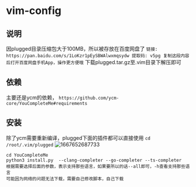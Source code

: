 # vim-config

## 说明
因plugged目录压缩包大于100MB，所以被存放在百度网盘了
`链接: https://pan.baidu.com/s/1LoKzr1pEySBWAlwxmqsydw 提取码: v5pg 复制这段内容后打开百度网盘手机App，操作更方便哦`
下载plugged.tar.gz至.vim目录下解压即可

## 依赖
主要还是ycm的依赖，
`https://github.com/ycm-core/YouCompleteMe#requirements`

## 安装
除了ycm需要重新编译，plugged下面的插件都可以直接使用
`cd /root/.vim/plugged`
![1667652687733](https://user-images.githubusercontent.com/17865744/200120762-fc5deece-2731-4753-92c8-2ddcb8f7c7de.png)
```
cd YouCompleteMe
python3 install.py  --clang-completer --go-completer --ts-completer 
根据需要选择后面的参数，表示支持那些语言，如果要所以的话--all即可，-h查看支持那些语言
可能因为网络的问题无法下载，需要自己修改脚本，自己下载

```
